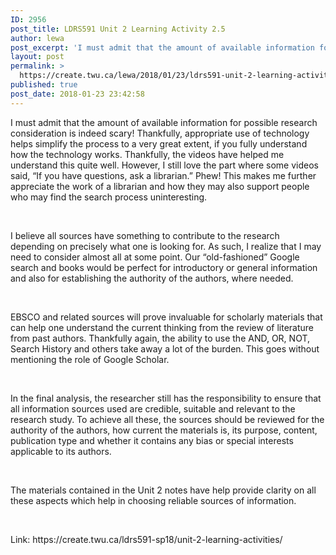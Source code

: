 ```yaml
---
ID: 2956
post_title: LDRS591 Unit 2 Learning Activity 2.5
author: lewa
post_excerpt: 'I must admit that the amount of available information for possible research consideration is indeed scary! Thankfully, appropriate use of technology helps simplify the process to a very great extent, if you fully understand how the technology works. Thankfully, the videos have helped me understand this quite well. However, I still love the part where [&hellip;]'
layout: post
permalink: >
  https://create.twu.ca/lewa/2018/01/23/ldrs591-unit-2-learning-activity-2-5/
published: true
post_date: 2018-01-23 23:42:58
---
```

<p>I must admit that the amount of available information for possible research consideration is indeed scary! Thankfully, appropriate use of technology helps simplify the process to a very great extent, if you fully understand how the technology works. Thankfully, the videos have helped me understand this quite well. However, I still love the part where some videos said, “If you have questions, ask a librarian.” Phew! This makes me further appreciate the work of a librarian and how they may also support people who may find the search process uninteresting.</p>
<p>&nbsp;</p>
<p>I believe all sources have something to contribute to the research depending on precisely what one is looking for. As such, I realize that I may need to consider almost all at some point. Our “old-fashioned” Google search and books would be perfect for introductory or general information and also for establishing the authority of the authors, where needed.</p>
<p>&nbsp;</p>
<p>EBSCO and related sources will prove invaluable for scholarly materials that can help one understand the current thinking from the review of literature from past authors. Thankfully again, the ability to use the AND, OR, NOT, Search History and others take away a lot of the burden. This goes without mentioning the role of Google Scholar.</p>
<p>&nbsp;</p>
<p>In the final analysis, the researcher still has the responsibility to ensure that all information sources used are credible, suitable and relevant to the research study. To achieve all these, the sources should be reviewed for the authority of the authors, how current the materials is, its purpose, content, publication type and whether it contains any bias or special interests applicable to its authors.</p>
<p>&nbsp;</p>
<p>The materials contained in the Unit 2 notes have help provide clarity on all these aspects which help in choosing reliable sources of information.</p>
<p>&nbsp;</p>
<p>Link: https://create.twu.ca/ldrs591-sp18/unit-2-learning-activities/</p>